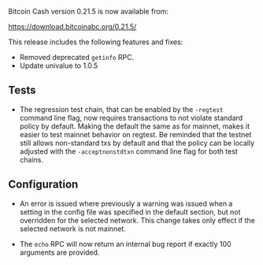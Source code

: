 Bitcoin Cash version 0.21.5 is now available from:

  <https://download.bitcoinabc.org/0.21.5/>

This release includes the following features and fixes:
 - Removed deprecated `getinfo` RPC.
 - Update univalue to 1.0.5

Tests
-----

- The regression test chain, that can be enabled by the `-regtest` command line
  flag, now requires transactions to not violate standard policy by default.
  Making the default the same as for mainnet, makes it easier to test mainnet
  behavior on regtest. Be reminded that the testnet still allows non-standard
  txs by default and that the policy can be locally adjusted with the
  `-acceptnonstdtxn` command line flag for both test chains.

Configuration
------------

* An error is issued where previously a warning was issued when a setting in
  the config file was specified in the default section, but not overridden for
  the selected network. This change takes only effect if the selected network
  is not mainnet.

 - The `echo` RPC will now return an internal bug report if exactly 100
   arguments are provided.
